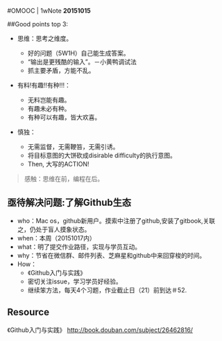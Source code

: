#OMOOC | 1wNote
**20151015**

##Good points top 3:

- 思维：思考之维度。
  - 好的问题（5W1H）自己能生成答案。
  - “输出是更残酷的输入”。－小黄鸭调试法
  - 抓主要矛盾，方能不乱。

- 有料!有趣!!有种!!!：
   - 无料岂能有趣。
   - 有趣未必有种。
   - 有种可以有趣，皆大欢喜。

- 慎独：
   - 无需监督，无需鞭笞，无需引诱。
   - 将目标意图的大饼砍成disirable difficulty的执行意图。
   - Then, 大写的ACTION!

> 感触：思维在前，编程在后。

## 亟待解决问题:了解Github生态

- who：Mac os，github新用户。摸索中注册了github,安装了gitbook,关联之，仍处于盲人摸象状态。
- when：本周（20151017内）
- what：明了提交作业路径，实现与学员互动。
- why：节省在微信群、邮件列表、芝麻星和github中来回穿梭的时间。
- How：
   - 《Github入门与实践》
   - 密切关注issue，学习学员好经验。
   - 继续笨方法，每天4个习题，作业截止日（21）前到达＃52.

## Resource

《Github入门与实践》 http://book.douban.com/subject/26462816/

